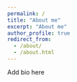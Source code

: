 ```yaml
---
permalink: /
title: "About me"
excerpt: "About me"
author_profile: true
redirect_from: 
  - /about/
  - /about.html
---
```


Add bio here

